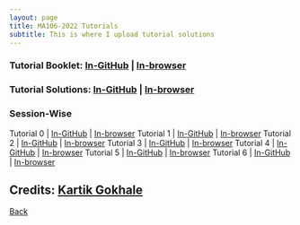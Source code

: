 ```yaml
---
layout: page
title: MA106-2022 Tutorials
subtitle: This is where I upload tutorial solutions
---
```


### Tutorial Booklet: [In-GitHub](https://github.com/sarthakmittal92/sarthakmittal92.github.io/blob/main/tuts/MA106-2022/ma106-2022-booklet.pdf) | [In-browser](/ma106-2022-booklet.pdf)
### Tutorial Solutions: [In-GitHub](https://github.com/sarthakmittal92/sarthakmittal92.github.io/blob/main/tuts/MA106-2022/ma106-2022-solutions.pdf) | [In-browser](/ma106-2022-solutions.pdf)

### Session-Wise

Tutorial 0 | [In-GitHub](https://github.com/sarthakmittal92/sarthakmittal92.github.io/blob/main/tuts/MA106-2022/ma106-2022-tut0.pdf) | [In-browser](/ma106-2022-tut0.pdf)
Tutorial 1 | [In-GitHub](https://github.com/sarthakmittal92/sarthakmittal92.github.io/blob/main/tuts/MA106-2022/ma106-2022-tut1.pdf) | [In-browser](/ma106-2022-tut1.pdf)
Tutorial 2 | [In-GitHub](https://github.com/sarthakmittal92/sarthakmittal92.github.io/blob/main/tuts/MA106-2022/ma106-2022-tut2.pdf) | [In-browser](/ma106-2022-tut2.pdf)
Tutorial 3 | [In-GitHub](https://github.com/sarthakmittal92/sarthakmittal92.github.io/blob/main/tuts/MA106-2022/ma106-2022-tut3.pdf) | [In-browser](/ma106-2022-tut3.pdf)
Tutorial 4 | [In-GitHub](https://github.com/sarthakmittal92/sarthakmittal92.github.io/blob/main/tuts/MA106-2022/ma106-2022-tut4.pdf) | [In-browser](/ma106-2022-tut4.pdf)
Tutorial 5 | [In-GitHub](https://github.com/sarthakmittal92/sarthakmittal92.github.io/blob/main/tuts/MA106-2022/ma106-2022-tut5.pdf) | [In-browser](/ma106-2022-tut5.pdf)
Tutorial 6 | [In-GitHub](https://github.com/sarthakmittal92/sarthakmittal92.github.io/blob/main/tuts/MA106-2022/ma106-2022-tut6.pdf) | [In-browser](/ma106-2022-tut6.pdf)

## Credits: [Kartik Gokhale](https://aworldofchaos.github.io/)

[Back](..)